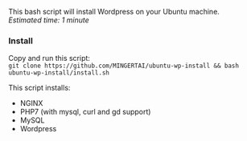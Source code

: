 This bash script will install Wordpress on your Ubuntu machine.  
_Estimated time: 1 minute_ 

### Install
Copy and run this script:  
```git clone https://github.com/MINGERTAI/ubuntu-wp-install && bash ubuntu-wp-install/install.sh```

This script installs:
- NGINX
- PHP7 (with mysql, curl and gd support)
- MySQL
- Wordpress

